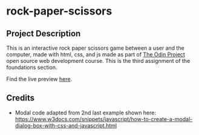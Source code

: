 # rock-paper-scissors

## Project Description   

This is an interactive rock paper scissors game between a user and the computer, made with html, css, and js made as part of [The Odin Project](https://www.theodinproject.com) open source web development course. This is the third assignment of the foundations section.  

Find the live preview [here](https://kaglet.github.io/rock-paper-scissors/).

## Credits

* Modal code adapted from 2nd last example shown here: https://www.w3docs.com/snippets/javascript/how-to-create-a-modal-dialog-box-with-css-and-javascript.html
